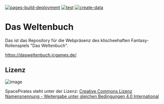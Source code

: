[![pages-build-deployment](https://github.com/jcorporation/dasweltenbuch/actions/workflows/pages/pages-build-deployment/badge.svg)](https://github.com/jcorporation/dasweltenbuch/actions/workflows/pages/pages-build-deployment)
[![test](https://github.com/jcorporation/dasweltenbuch/actions/workflows/test.yml/badge.svg)](https://github.com/jcorporation/dasweltenbuch/actions/workflows/test.yml)
[![create-data](https://github.com/jcorporation/dasweltenbuch/actions/workflows/create-data.yml/badge.svg)](https://github.com/jcorporation/dasweltenbuch/actions/workflows/create-data.yml)

# Das Weltenbuch

Das ist das Repository für die Webpräsenz des klischeehaften Fantasy-Rollenspiels "Das Weltenbuch".

https://dasweltenbuch.jcgames.de/

## Lizenz
![image](https://dasweltenbuch.jcgames.de/assets/images/ccbysa.svg)

SpacePirates steht unter der Lizenz: [Creative Commons Lizenz Namensnennung - Weitergabe unter gleichen Bedingungen 4.0 International](http://creativecommons.org/licenses/by-sa/4.0/)
